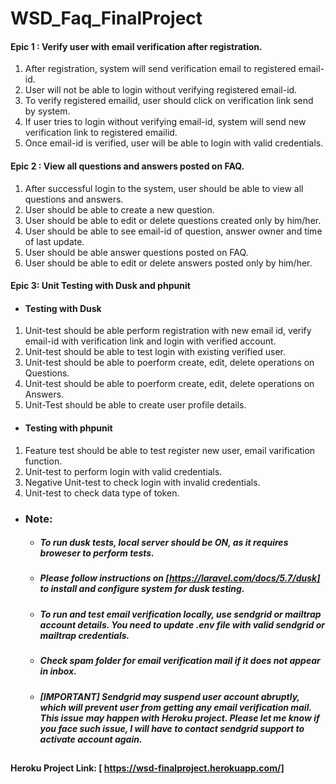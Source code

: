 # WSD_Faq_FinalProject

#### Epic 1 : Verify user with email verification after registration.

1. After registration, system will send verification email to registered email-id.
2. User will not be able to login without verifying registered email-id.
3. To verify registered emailid, user should click on verification link send by system.
4. If user tries to login without verifying email-id, system will send new verification link to registered emailid.
5. Once email-id is verified, user will be able to login with valid credentials.

#### Epic 2 :  View all questions and answers posted on FAQ.
1. After successful login to the system, user should be able to view all questions and answers.
2. User should be able to create a new question.
3. User should be able to edit or delete questions created only by him/her.
4. User should be able to see email-id of question, answer owner and time of last update.
5. User should be able answer questions posted on FAQ.
6. User should be able to edit or delete answers posted only by him/her.

#### Epic 3: Unit Testing with Dusk and phpunit
- #### Testing with Dusk 
1. Unit-test should be able perform registration with new email id, verify email-id with verification link and login with verified account.
2. Unit-test should be able to test login with existing verified user.
3. Unit-test should be able to poerform create, edit, delete operations on Questions.
4. Unit-test should be able to poerform create, edit, delete operations on Answers.
5. Unit-Test should be able to create user profile details.
- #### Testing with phpunit
1. Feature test should be able to test register new user, email varification function.
2. Unit-test to perform login with valid credentials.
3. Negative Unit-test to check login with invalid credentials.
4. Unit-test to check data type of token.

- ### Note: 
    - ##### To run dusk tests, local server should be ON, as it requires broweser to perform tests.
    - ##### Please follow instructions on [https://laravel.com/docs/5.7/dusk] to install and configure system for dusk testing.
    - ##### To run and test email verification locally, use sendgrid or mailtrap account details. You need to update .env file with valid sendgrid or mailtrap credentials.
    - ##### Check spam folder for email verification mail if it does not appear in inbox.
    - ##### **[IMPORTANT] Sendgrid may suspend user account abruptly, which will prevent user from getting any email verification mail. This issue may happen with Heroku project. Please let me know if you face such issue, I will have to contact sendgrid support to activate account again.**
    
##
##

#### Heroku Project Link: [ https://wsd-finalproject.herokuapp.com/]
